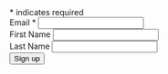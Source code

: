 <div id="mc_embed_signup">
  <form action="https://bountifulmoneycoach.us13.list-manage.com/subscribe/post?u=8b7fa1984091cdaa01cbd4672&amp;id=55295d7a5f" method="post" id="mc-embedded-subscribe-form" name="mc-embedded-subscribe-form" class="validate" target="_blank" novalidate>
      <div id="mc_embed_signup_scroll">
  <div class="indicates-required"><span class="asterisk">*</span> indicates required</div>
  <div class="mc-field-group">
    <label for="mce-EMAIL">Email  <span class="asterisk">*</span>
  </label>
    <input type="email" value="" name="EMAIL" class="required email" id="mce-EMAIL">
  </div>
  <div class="mc-field-group">
    <label for="mce-FNAME">First Name </label>
    <input type="text" value="" name="FNAME" class="" id="mce-FNAME">
  </div>
  <div class="mc-field-group">
    <label for="mce-LNAME">Last Name </label>
    <input type="text" value="" name="LNAME" class="" id="mce-LNAME">
  </div>
    <div id="mce-responses" class="clear">
      <div class="response" id="mce-error-response" style="display:none"></div>
      <div class="response" id="mce-success-response" style="display:none"></div>
    </div>    <!-- real people should not fill this in and expect good things - do not remove this or risk form bot signups-->
      <div style="position: absolute; left: -5000px;" aria-hidden="true"><input type="text" name="b_8b7fa1984091cdaa01cbd4672_55295d7a5f" tabindex="-1" value=""></div>
      <div class="clear"><input type="submit" value="Sign up" name="subscribe" id="mc-embedded-subscribe" class="button primary"></div>
      </div>
  </form>
</div>